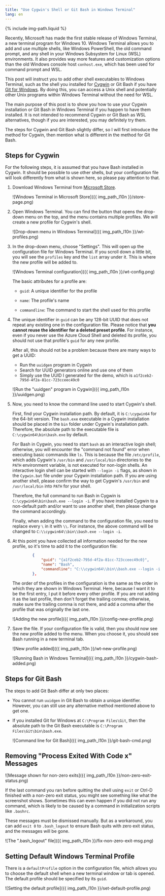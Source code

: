 ```yaml
---
title: "Use Cygwin's Shell or Git Bash in Windows Terminal"
lang: en
---
```

{% include img-path.liquid %}

Recently, Microsoft has made the first stable release of Windows Terminal, a
new terminal program for Windows 10. Windows Terminal allows you to add and use
multiple shells, like Windows PowerShell, the old command prompt, and any shell
in your Windows Subsystem for Linux (WSL) environments. It also provides way
more features and customization options than the old Windows console host
`conhost.exe`, which has been used for command prompt and WSL.

This post will instruct you to add other shell executables to Windows Terminal,
such as the shell you installed for [Cygwin](https://www.cygwin.com/) or Git
Bash if you have [Git for Windows](https://gitforwindows.org/). By doing this,
you can access a Unix shell and potentially other Unix programs within Windows
Terminal without the need for WSL.

The main purpose of this post is to show you how to use your Cygwin
installation or Git Bash in Windows Terminal if you happen to have them
installed. It is not intended to recommend Cygwin or Git Bash as WSL
alternatives, though if you are interested, you may definitely try them.

The steps for Cygwin and Git Bash slightly differ, so I will first introduce
the method for Cygwin, then mention what is different in the method for Git
Bash.

## Steps for Cygwin

For the following steps, it is assumed that you have Bash installed in Cygwin.
It should be possible to use other shells, but your configuration file will
look differently from what is shown here, so please pay attention to that.

1. Download Windows Terminal from [Microsoft
   Store](https://www.microsoft.com/en-us/p/windows-terminal/9n0dx20hk701).

   ![Windows Terminal in Microsoft Store]({{ img_path_l10n }}/store-page.png)

2. Open Windows Terminal. You can find the button that opens the drop-down menu
   on the top, and the menu contains multiple profiles. We will create a new
   profile for Cygwin's shell.

   ![Drop-down menu in Windows Terminal]({{ img_path_l10n }}/wt-profiles.png)

3. In the drop-down menu, choose "Settings". This will open up the
   configuration file for Windows Terminal. If you scroll down a little bit,
   you will see the `profiles` key and the `list` array under it. This is where
   the new profile will be added to.

   ![Windows Terminal configuration]({{ img_path_l10n }}/wt-config.png)

   The basic attributes for a profile are:

   - `guid`: A unique identifier for the profile

   - `name`: The profile's name

   - `commandline`: The command to start the shell used for this profile

4. The unique identifier in `guid` can be any 128-bit UUID that does not repeat
   any existing one in the configuration file. Please notice that **you cannot
   reuse the identifier for a deleted preset profile**. For instance, even if
   you never use the Azure Cloud Shell and deleted its profile, you should not
   use that profile's `guid` for any new profile.

   After all, this should not be a problem because there are many ways to get a
   UUID:
   - Run the `uuidgen` program in Cygwin
   - Search for UUID generators online and use one of them
   - Simply use the UUID I generated for the demo, which is
     `a1f2ceb2-795d-4f2a-81cc-723cceec49c0`

   ![Run the "uuidgen" program in Cygwin]({{ img_path_l10n }}/uuidgen.png)

5. Now, you need to know the command line used to start Cygwin's shell.

   First, find your Cygwin installation path. By default, it is `C:\cygwin64`
   for the 64-bit version. The `bash.exe` executable in a Cygwin installation
   should be placed in the `bin` folder under Cygwin's installation path.
   Therefore, the absolute path to the executable file is
   `C:\cygwin64\bin\bash.exe` by default.

   For Bash in Cygwin, you need to start `bash` as an interactive login shell;
   otherwise, you will encounter the "command not found" error when executing
   basic commands like `ls`. This is because the file `/etc/profile`, which
   adds Cygwin's `/usr/bin` and `/usr/local/bin` directories to the `PATH`
   environment variable, is not executed for non-login shells. An interactive
   login shell can be started with `--login -i` flags, as shown in the
   `Cygwin.bat` file under your Cygwin installation path. If you are using
   another shell, please confirm the way to get Cygwin's `/usr/bin` and
   `/usr/local/bin` into `PATH` for your shell.

   Therefore, the full command to run Bash in Cygwin is
   `C:\cygwin64\bin\bash.exe --login -i`. If you have installed Cygwin to a
   non-default path and/or want to use another shell, then please change the
   command accordingly.

   Finally, when adding the command to the configuration file, you need to
   replace every `\` in it with `\\`. For instance, the above command will be
   changed to `C:\\cygwin64\\bin\\bash.exe --login -i`.

6. At this point you have collected all information needed for the new profile,
   so it's time to add it to the configuration file:

   ```json
            {
                "guid": "{a1f2ceb2-795d-4f2a-81cc-723cceec49c0}",
                "name": "Bash",
                "commandline": "C:\\cygwin64\\bin\\bash.exe --login -i"
            },
   ```

   The order of the profiles in the configuration is the same as the order in
   which they are shown in Windows Terminal. Here, because I want it to be the
   first entry, I put it before every other profile. If you are not adding it
   as the last profile, then don't forget the trailing comma; otherwise, make
   sure the trailing comma is not there, and add a comma after the profile that
   was originally the last one.

   ![Adding the new profile]({{ img_path_l10n }}/config-new-profile.png)

7. Save the file. If your configuration file is valid, then you should now see
   the new profile added to the menu. When you choose it, you should see Bash
   running in a new terminal tab.

   ![New profile added]({{ img_path_l10n }}/wt-new-profile.png)

   ![Running Bash in Windows
   Terminal]({{ img_path_l10n }}/cygwin-bash-added.png)

## Steps for Git Bash

The steps to add Git Bash differ at only two places:

- You cannot run `uuidgen` in Git Bash to obtain a unique identifier. However,
  you can still use any alternative method mentioned above to get one.

- If you installed Git for Windows at `C:\Program Files\Git`, then the absolute
  path to the Git Bash executable is `C:\Program Files\Git\bin\bash.exe`.

  ![Command line for Git Bash]({{ img_path_l10n }}/git-bash-cmd.png)

## Removing "Process Exited With Code x" Messages

![Message shown for non-zero
exits]({{ img_path_l10n }}/non-zero-exit-status.png)

If the last command you ran before quitting the shell using `exit` or Ctrl-D
finished with a non-zero exit status, you might see something like what the
screenshot shows. Sometimes this can even happen if you did not run any
command, which is likely to be caused by a command in initialization scripts
like `.bashrc`.

These messages must be dismissed manually. But as a workaround, you can add
`exit 0` to `.bash_logout` to ensure Bash quits with zero exit status, and the
messages will be gone.

![The ".bash_logout" file]({{ img_path_l10n }}/fix-non-zero-exit-msg.png)

## Setting Default Windows Terminal Profile

There is a `defaultProfile` option in the configuration file, which allows you
to choose the default shell when a new terminal window or tab is opened. The
default profile should be specified by its `guid`.

![Setting the default profile]({{ img_path_l10n }}/set-default-profile.png)
